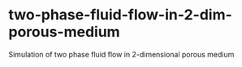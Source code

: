 # two-phase-fluid-flow-in-2-dim-porous-medium
Simulation of two phase fluid flow in 2-dimensional porous medium
